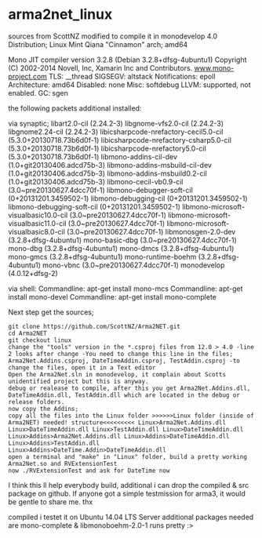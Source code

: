 arma2net_linux
==============

sources from ScottNZ modified to compile it in monodevelop 4.0
Distribution; Linux Mint Qiana "Cinnamon" arch; amd64

Mono JIT compiler version 3.2.8 (Debian 3.2.8+dfsg-4ubuntu1) Copyright (C) 2002-2014 Novell, Inc, Xamarin Inc and Contributors. www.mono-project.com TLS: __thread SIGSEGV: altstack Notifications: epoll Architecture: amd64 Disabled: none Misc: softdebug LLVM: supported, not enabled. GC: sgen

the following packets additional installed:

via synaptic; libart2.0-cil (2.24.2-3) libgnome-vfs2.0-cil (2.24.2-3) libgnome2.24-cil (2.24.2-3) libicsharpcode-nrefactory-cecil5.0-cil (5.3.0+20130718.73b6d0f-1) libicsharpcode-nrefactory-csharp5.0-cil (5.3.0+20130718.73b6d0f-1) libicsharpcode-nrefactory5.0-cil (5.3.0+20130718.73b6d0f-1) libmono-addins-cil-dev (1.0+git20130406.adcd75b-3) libmono-addins-msbuild-cil-dev (1.0+git20130406.adcd75b-3) libmono-addins-msbuild0.2-cil (1.0+git20130406.adcd75b-3) libmono-cecil-vb0.9-cil (3.0~pre20130627.4dcc70f-1) libmono-debugger-soft-cil (0+20131201.3459502-1) libmono-debugging-cil (0+20131201.3459502-1) libmono-debugging-soft-cil (0+20131201.3459502-1) libmono-microsoft-visualbasic10.0-cil (3.0~pre20130627.4dcc70f-1) libmono-microsoft-visualbasic11.0-cil (3.0~pre20130627.4dcc70f-1) libmono-microsoft-visualbasic8.0-cil (3.0~pre20130627.4dcc70f-1) libmonosgen-2.0-dev (3.2.8+dfsg-4ubuntu1) mono-basic-dbg (3.0~pre20130627.4dcc70f-1) mono-dbg (3.2.8+dfsg-4ubuntu1) mono-dmcs (3.2.8+dfsg-4ubuntu1) mono-gmcs (3.2.8+dfsg-4ubuntu1) mono-runtime-boehm (3.2.8+dfsg-4ubuntu1) mono-vbnc (3.0~pre20130627.4dcc70f-1) monodevelop (4.0.12+dfsg-2)

via shell: Commandline: apt-get install mono-mcs Commandline: apt-get install mono-devel Commandline: apt-get install mono-complete

Next step get the sources;

    git clone https://github.com/ScottNZ/Arma2NET.git
    cd Arma2NET
    git checkout linux
    change the "tools" version in the *.csproj files from 12.0 > 4.0 -line 2 looks after change -You need to change this line in the files; Arma2Net.Addins.csproj, DateTimeAddin.csproj, TestAddin.csproj -to change the files, open it in a Text editor
    Open the Arma2Net.sln in monodevelop, it complain about Scotts unidentified project but this is anyway.
    debug or realease to compile, after this you get Arma2Net.Addins.dll, DateTimeAddin.dll, TestAddin.dll which are located in the debug or release folders.
    now copy the Addins;
    copy all the files into the Linux folder >>>>>>Linux folder (inside of Arma2NET) needed! structure<<<<<<<<< Linux>Arma2Net.Addins.dll Linux>DateTimeAddin.dll Linux>TestAddin.dll Linux>DateTimeAddin.dll Linux>Addins>Arma2Net.Addins.dll Linux>Addins>DateTimeAddin.dll Linux>Addins>TestAddin.dll Linux>Addins>DateTime.Addin>DateTimeAddin.dll
    open a terminal and "make" in "Linux" folder, build a pretty working Arma2Net.so and RVExtensionTest
    now ./RVExtensionTest and ask for DateTime now

I think this ll help everybody build, additional i can drop the compiled & src package on github. If anyone got a simple testmission for arma3, it would be gentle to share me. thx

compiled i testet it on Ubuntu 14.04 LTS Server additional packages needed are mono-complete & libmonoboehm-2.0-1 runs pretty :> 
